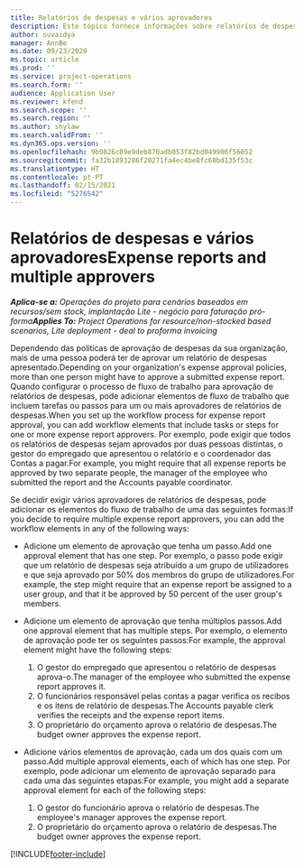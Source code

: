 ```yaml
---
title: Relatórios de despesas e vários aprovadores
description: Este tópico fornece informações sobre relatórios de despesas que requerem aprovação por mais de uma pessoa.
author: suvaidya
manager: AnnBe
ms.date: 09/23/2020
ms.topic: article
ms.prod: ''
ms.service: project-operations
ms.search.form: ''
audience: Application User
ms.reviewer: kfend
ms.search.scope: ''
ms.search.region: ''
ms.author: shylaw
ms.search.validFrom: ''
ms.dyn365.ops.version: ''
ms.openlocfilehash: 9b9826c89e9deb870adb053f82bd049906f56052
ms.sourcegitcommit: fa32b1893286f20271fa4ec4be8fc68bd135f53c
ms.translationtype: HT
ms.contentlocale: pt-PT
ms.lasthandoff: 02/15/2021
ms.locfileid: "5276542"
---
```

# <a name="expense-reports-and-multiple-approvers"></a><span data-ttu-id="25dd4-103">Relatórios de despesas e vários aprovadores</span><span class="sxs-lookup"><span data-stu-id="25dd4-103">Expense reports and multiple approvers</span></span>

<span data-ttu-id="25dd4-104">_**Aplica-se a:** Operações do projeto para cenários baseados em recursos/sem stock, implantação Lite - negócio para faturação pró-forma_</span><span class="sxs-lookup"><span data-stu-id="25dd4-104">_**Applies To:** Project Operations for resource/non-stocked based scenarios, Lite deployment - deal to proforma invoicing_</span></span>

<span data-ttu-id="25dd4-105">Dependendo das políticas de aprovação de despesas da sua organização, mais de uma pessoa poderá ter de aprovar um relatório de despesas apresentado.</span><span class="sxs-lookup"><span data-stu-id="25dd4-105">Depending on your organization's expense approval policies, more than one person might have to approve a submitted expense report.</span></span> <span data-ttu-id="25dd4-106">Quando configurar o processo de fluxo de trabalho para aprovação de relatórios de despesas, pode adicionar elementos de fluxo de trabalho que incluem tarefas ou passos para um ou mais aprovadores de relatórios de despesas.</span><span class="sxs-lookup"><span data-stu-id="25dd4-106">When you set up the workflow process for expense report approval, you can add workflow elements that include tasks or steps for one or more expense report approvers.</span></span> <span data-ttu-id="25dd4-107">Por exemplo, pode exigir que todos os relatórios de despesas sejam aprovados por duas pessoas distintas, o gestor do empregado que apresentou o relatório e o coordenador das Contas a pagar.</span><span class="sxs-lookup"><span data-stu-id="25dd4-107">For example, you might require that all expense reports be approved by two separate people, the manager of the employee who submitted the report and the Accounts payable coordinator.</span></span>

<span data-ttu-id="25dd4-108">Se decidir exigir vários aprovadores de relatórios de despesas, pode adicionar os elementos do fluxo de trabalho de uma das seguintes formas:</span><span class="sxs-lookup"><span data-stu-id="25dd4-108">If you decide to require multiple expense report approvers, you can add the workflow elements in any of the following ways:</span></span>

- <span data-ttu-id="25dd4-109">Adicione um elemento de aprovação que tenha um passo.</span><span class="sxs-lookup"><span data-stu-id="25dd4-109">Add one approval element that has one step.</span></span> <span data-ttu-id="25dd4-110">Por exemplo, o passo pode exigir que um relatório de despesas seja atribuído a um grupo de utilizadores e que seja aprovado por 50% dos membros do grupo de utilizadores.</span><span class="sxs-lookup"><span data-stu-id="25dd4-110">For example, the step might require that an expense report be assigned to a user group, and that it be approved by 50 percent of the user group's members.</span></span>
- <span data-ttu-id="25dd4-111">Adicione um elemento de aprovação que tenha múltiplos passos.</span><span class="sxs-lookup"><span data-stu-id="25dd4-111">Add one approval element that has multiple steps.</span></span> <span data-ttu-id="25dd4-112">Por exemplo, o elemento de aprovação pode ter os seguintes passos:</span><span class="sxs-lookup"><span data-stu-id="25dd4-112">For example, the approval element might have the following steps:</span></span>

    1. <span data-ttu-id="25dd4-113">O gestor do empregado que apresentou o relatório de despesas aprova-o.</span><span class="sxs-lookup"><span data-stu-id="25dd4-113">The manager of the employee who submitted the expense report approves it.</span></span>
    2. <span data-ttu-id="25dd4-114">O funcionários responsável pelas contas a pagar verifica os recibos e os itens de relatório de despesas.</span><span class="sxs-lookup"><span data-stu-id="25dd4-114">The Accounts payable clerk verifies the receipts and the expense report items.</span></span>
    3. <span data-ttu-id="25dd4-115">O proprietário do orçamento aprova o relatório de despesas.</span><span class="sxs-lookup"><span data-stu-id="25dd4-115">The budget owner approves the expense report.</span></span>

- <span data-ttu-id="25dd4-116">Adicione vários elementos de aprovação, cada um dos quais com um passo.</span><span class="sxs-lookup"><span data-stu-id="25dd4-116">Add multiple approval elements, each of which has one step.</span></span> <span data-ttu-id="25dd4-117">Por exemplo, pode adicionar um elemento de aprovação separado para cada uma das seguintes etapas:</span><span class="sxs-lookup"><span data-stu-id="25dd4-117">For example, you might add a separate approval element for each of the following steps:</span></span>

    1. <span data-ttu-id="25dd4-118">O gestor do funcionário aprova o relatório de despesas.</span><span class="sxs-lookup"><span data-stu-id="25dd4-118">The employee's manager approves the expense report.</span></span>
    2. <span data-ttu-id="25dd4-119">O proprietário do orçamento aprova o relatório de despesas.</span><span class="sxs-lookup"><span data-stu-id="25dd4-119">The budget owner approves the expense report.</span></span>


[!INCLUDE[footer-include](../includes/footer-banner.md)]